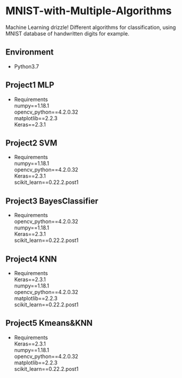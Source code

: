 # MNIST-with-Multiple-Algorithms
Machine Learning drizzle! Different algorithms for classification, using MNIST database of handwritten digits for example.
## Environment
* Python3.7<br>
## Project1 MLP
* Requirements<br>
numpy==1.18.1<br>
opencv_python==4.2.0.32<br>
matplotlib==2.2.3<br>
Keras==2.3.1<br>
## Project2 SVM
* Requirements<br>
numpy==1.18.1<br>
opencv_python==4.2.0.32<br>
Keras==2.3.1<br>
scikit_learn==0.22.2.post1<br>
## Project3 BayesClassifier
* Requirements<br>
opencv_python==4.2.0.32<br>
numpy==1.18.1<br>
Keras==2.3.1<br>
scikit_learn==0.22.2.post1<br>
## Project4 KNN
* Requirements<br>
Keras==2.3.1<br>
numpy==1.18.1<br>
opencv_python==4.2.0.32<br>
matplotlib==2.2.3<br>
scikit_learn==0.22.2.post1<br>
## Project5 Kmeans&KNN
* Requirements<br>
Keras==2.3.1<br>
numpy==1.18.1<br>
opencv_python==4.2.0.32<br>
matplotlib==2.2.3<br>
scikit_learn==0.22.2.post1<br>
